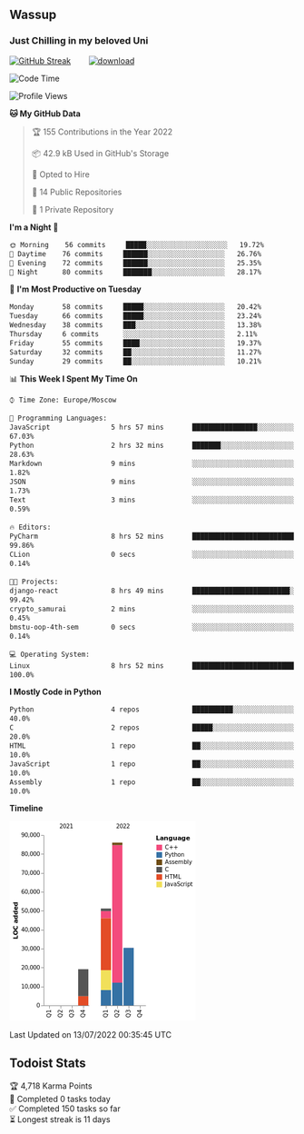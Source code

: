 ## Wassup 
### Just Chilling in my beloved Uni 

<!--
-->

[![GitHub Streak](http://github-readme-streak-stats.herokuapp.com?user=archeoss&theme=shades-of-purple&hide_border=true&date_format=j%20M%5B%20Y%5D)](https://git.io/streak-stats)&nbsp;&nbsp;&nbsp;&nbsp;&nbsp;&nbsp;&nbsp;&nbsp;[![download](https://user-images.githubusercontent.com/68448737/147796309-d8b65b1d-4dde-40d9-b03a-2b42aaa6cd43.jpeg)
](http://bmstu.ru/)

<!--START_SECTION:waka-->
![Code Time](http://img.shields.io/badge/Code%20Time-365%20hrs%204%20mins-blue)

![Profile Views](http://img.shields.io/badge/Profile%20Views-78-blue)

**🐱 My GitHub Data** 

> 🏆 155 Contributions in the Year 2022
 > 
> 📦 42.9 kB Used in GitHub's Storage 
 > 
> 💼 Opted to Hire
 > 
> 📜 14 Public Repositories 
 > 
> 🔑 1 Private Repository 
 > 
**I'm a Night 🦉** 

```text
🌞 Morning    56 commits     █████░░░░░░░░░░░░░░░░░░░░   19.72% 
🌆 Daytime    76 commits     ██████░░░░░░░░░░░░░░░░░░░   26.76% 
🌃 Evening    72 commits     ██████░░░░░░░░░░░░░░░░░░░   25.35% 
🌙 Night      80 commits     ███████░░░░░░░░░░░░░░░░░░   28.17%

```
📅 **I'm Most Productive on Tuesday** 

```text
Monday       58 commits     █████░░░░░░░░░░░░░░░░░░░░   20.42% 
Tuesday      66 commits     █████░░░░░░░░░░░░░░░░░░░░   23.24% 
Wednesday    38 commits     ███░░░░░░░░░░░░░░░░░░░░░░   13.38% 
Thursday     6 commits      ░░░░░░░░░░░░░░░░░░░░░░░░░   2.11% 
Friday       55 commits     ████░░░░░░░░░░░░░░░░░░░░░   19.37% 
Saturday     32 commits     ██░░░░░░░░░░░░░░░░░░░░░░░   11.27% 
Sunday       29 commits     ██░░░░░░░░░░░░░░░░░░░░░░░   10.21%

```


📊 **This Week I Spent My Time On** 

```text
⌚︎ Time Zone: Europe/Moscow

💬 Programming Languages: 
JavaScript               5 hrs 57 mins       ████████████████░░░░░░░░░   67.03% 
Python                   2 hrs 32 mins       ███████░░░░░░░░░░░░░░░░░░   28.63% 
Markdown                 9 mins              ░░░░░░░░░░░░░░░░░░░░░░░░░   1.82% 
JSON                     9 mins              ░░░░░░░░░░░░░░░░░░░░░░░░░   1.73% 
Text                     3 mins              ░░░░░░░░░░░░░░░░░░░░░░░░░   0.59%

🔥 Editors: 
PyCharm                  8 hrs 52 mins       █████████████████████████   99.86% 
CLion                    0 secs              ░░░░░░░░░░░░░░░░░░░░░░░░░   0.14%

🐱‍💻 Projects: 
django-react             8 hrs 49 mins       ████████████████████████░   99.42% 
crypto_samurai           2 mins              ░░░░░░░░░░░░░░░░░░░░░░░░░   0.45% 
bmstu-oop-4th-sem        0 secs              ░░░░░░░░░░░░░░░░░░░░░░░░░   0.14%

💻 Operating System: 
Linux                    8 hrs 52 mins       █████████████████████████   100.0%

```

**I Mostly Code in Python** 

```text
Python                   4 repos             ██████████░░░░░░░░░░░░░░░   40.0% 
C                        2 repos             █████░░░░░░░░░░░░░░░░░░░░   20.0% 
HTML                     1 repo              ██░░░░░░░░░░░░░░░░░░░░░░░   10.0% 
JavaScript               1 repo              ██░░░░░░░░░░░░░░░░░░░░░░░   10.0% 
Assembly                 1 repo              ██░░░░░░░░░░░░░░░░░░░░░░░   10.0%

```


**Timeline**

![Chart not found](https://raw.githubusercontent.com/archeoss/archeoss/master/charts/bar_graph.png) 


 Last Updated on 13/07/2022 00:35:45 UTC
<!--END_SECTION:waka-->

## Todoist Stats

<!-- TODO-IST:START -->
🏆  4,718 Karma Points           
🌸  Completed 0 tasks today           
✅  Completed 150 tasks so far           
⏳  Longest streak is 11 days
<!-- TODO-IST:END -->
